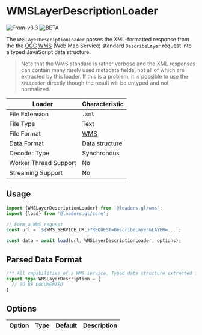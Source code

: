 # WMSLayerDescriptionLoader

<p class="badges">
  <img src="https://img.shields.io/badge/From-v3.3-blue.svg?style=flat-square" alt="From-v3.3" />
	<img src="https://img.shields.io/badge/-BETA-teal.svg" alt="BETA" />
</p>

The `WMSLayerDescriptionLoader` parses the XML-formatted response from the 
the [OGC](https://www.opengeospatial.org/) [WMS](https://www.ogc.org/standards/wms) (Web Map Service) standard `DescribeLayer` request into a typed JavaScript data structure.

> Note that the WMS standard is rather verbose and the XML responses can contain many rarely used metadata fields, not all of which are extracted by this loader. If this is a problem, it is possible to use the `XMLLoader` directly though the result will be untyped and not normalized.

| Loader                | Characteristic                                       |
| --------------------- | ---------------------------------------------------- |
| File Extension        | `.xml`                                               |
| File Type             | Text                                                 |
| File Format           | [WMS](https://en.wikipedia.org/wiki/Web_Map_Service) |
| Data Format           | Data structure         |
| Decoder Type          | Synchronous                                          |
| Worker Thread Support | No                                                  |
| Streaming Support     | No                                                   |

## Usage

```js
import {WMSLayerDescriptionLoader} from '@loaders.gl/wms';
import {load} from '@loaders.gl/core';

// Form a WMS request
const url = `${WMS_SERVICE_URL}?REQUEST=DescribeLayer&LAYER=...`;

const data = await load(url, WMSLayerDescriptionLoader, options);
```

## Parsed Data Format

```typescript
/** All capabilities of a WMS service. Typed data structure extracted from XML */
export type WMSLayerDescription = {
  // TO BE DOCUMENTED
}
```

## Options

| Option | Type | Default | Description |
| ------ | ---- | ------- | ----------- |
